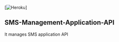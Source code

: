 [![Heroku](https://heroku-badge.herokuapp.com/?app=heroku-badge)]

## SMS-Management-Application-API
It manages SMS application API

